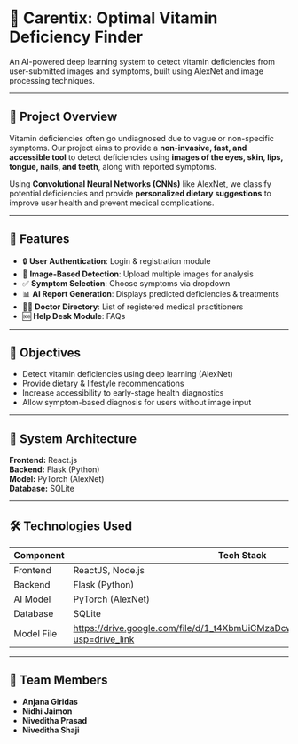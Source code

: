 # 🧠 Carentix: Optimal Vitamin Deficiency Finder

An AI-powered deep learning system to detect vitamin deficiencies from user-submitted images and symptoms, built using AlexNet and image processing techniques.

---

## 📌 Project Overview

Vitamin deficiencies often go undiagnosed due to vague or non-specific symptoms. Our project aims to provide a **non-invasive, fast, and accessible tool** to detect deficiencies using **images of the eyes, skin, lips, tongue, nails, and teeth**, along with reported symptoms.

Using **Convolutional Neural Networks (CNNs)** like AlexNet, we classify potential deficiencies and provide **personalized dietary suggestions** to improve user health and prevent medical complications.

---

## 🚀 Features

- 🔒 **User Authentication**: Login & registration module
- 📸 **Image-Based Detection**: Upload multiple images for analysis
- ✅ **Symptom Selection**: Choose symptoms via dropdown
- 📊 **AI Report Generation**: Displays predicted deficiencies & treatments
- 👨‍⚕️ **Doctor Directory**: List of registered medical practitioners
- 🆘 **Help Desk Module**: FAQs

---

## 🎯 Objectives

- Detect vitamin deficiencies using deep learning (AlexNet)
- Provide dietary & lifestyle recommendations
- Increase accessibility to early-stage health diagnostics
- Allow symptom-based diagnosis for users without image input

---

## 🧩 System Architecture

**Frontend:** React.js  
**Backend:** Flask (Python)  
**Model:** PyTorch (AlexNet)  
**Database:** SQLite

---

## 🛠️ Technologies Used

| Component   | Tech Stack               |
|------------|--------------------------|
| Frontend   | ReactJS, Node.js                 |
| Backend    | Flask (Python)           |
| AI Model   | PyTorch (AlexNet)        |
| Database   | SQLite                   |
| Model File | https://drive.google.com/file/d/1_t4XbmUiCMzaDcwQ6tpEJYNt6B7FQUI1/view?usp=drive_link

---



## 👥 Team Members

- **Anjana Giridas**
- **Nidhi Jaimon**
- **Niveditha Prasad**
- **Niveditha Shaji**



